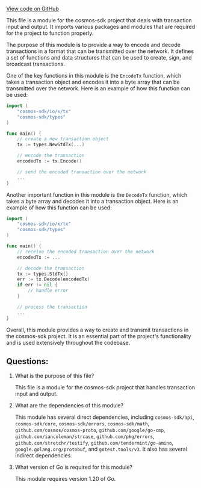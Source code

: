 [View code on GitHub](https://github.com/cosmos/cosmos-sdk/blob/main/x/tx/go.mod)

This file is a module for the cosmos-sdk project that deals with transaction input and output. It imports various packages and modules that are required for the project to function properly. 

The purpose of this module is to provide a way to encode and decode transactions in a format that can be transmitted over the network. It defines a set of functions and data structures that can be used to create, sign, and broadcast transactions. 

One of the key functions in this module is the `EncodeTx` function, which takes a transaction object and encodes it into a byte array that can be transmitted over the network. Here is an example of how this function can be used:

```go
import (
    "cosmos-sdk/io/x/tx"
    "cosmos-sdk/types"
)

func main() {
    // create a new transaction object
    tx := types.NewStdTx(...)

    // encode the transaction
    encodedTx := tx.Encode()

    // send the encoded transaction over the network
    ...
}
```

Another important function in this module is the `DecodeTx` function, which takes a byte array and decodes it into a transaction object. Here is an example of how this function can be used:

```go
import (
    "cosmos-sdk/io/x/tx"
    "cosmos-sdk/types"
)

func main() {
    // receive the encoded transaction over the network
    encodedTx := ...

    // decode the transaction
    tx := types.StdTx{}
    err := tx.Decode(encodedTx)
    if err != nil {
        // handle error
    }

    // process the transaction
    ...
}
```

Overall, this module provides a way to create and transmit transactions in the cosmos-sdk project. It is an essential part of the project's functionality and is used extensively throughout the codebase.
## Questions: 
 1. What is the purpose of this file?
    
    This file is a module for the cosmos-sdk project that handles transaction input and output.

2. What are the dependencies of this module?
    
    This module has several direct dependencies, including `cosmos-sdk/api`, `cosmos-sdk/core`, `cosmos-sdk/errors`, `cosmos-sdk/math`, `github.com/cosmos/cosmos-proto`, `github.com/google/go-cmp`, `github.com/iancoleman/strcase`, `github.com/pkg/errors`, `github.com/stretchr/testify`, `github.com/tendermint/go-amino`, `google.golang.org/protobuf`, and `gotest.tools/v3`. It also has several indirect dependencies.

3. What version of Go is required for this module?
    
    This module requires version 1.20 of Go.